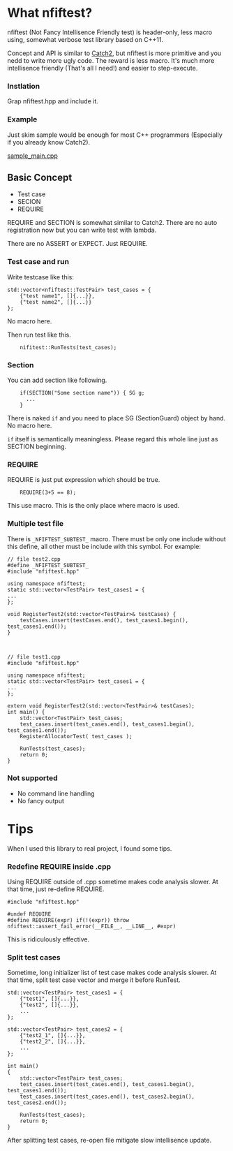 # What nfiftest?

nfiftest (Not Fancy Intellisence Friendly test) is header-only, less macro using, somewhat verbose test library based on C++11.

Concept and API is similar to [Catch2](https://github.com/catchorg/Catch2), but nfiftest is more primitive and you nedd to write more ugly code.
The reward is less macro. It's much more intellisence friendly (That's all I need!) and easier to step-execute.

### Instlation

Grap nfiftest.hpp and include it.

### Example

Just skim sample would be enough for most C++ programmers (Especially if you already know Catch2).

[sample_main.cpp](./sample_main.cpp)


## Basic Concept

- Test case
- SECION
- REQUIRE

REQUIRE and SECTION is somewhat similar to Catch2.
There are no auto registration now but you can write test with lambda.

There are no ASSERT or EXPECT. Just REQUIRE.

### Test case and run

Write testcase like this:

```
std::vector<nfiftest::TestPair> test_cases = {
    {"test name1", []{...}},
    {"test name2", []{...}}
};
```

No macro here.

Then run test like this.

```
    nifitest::RunTests(test_cases);
```

### Section

You can add section like following.

```
    if(SECTION("Some section name")) { SG g;
      ...
    }
```

There is naked `if` and you need to place SG (SectionGuard) object by hand.
No macro here.

`if` itself is semantically meaningless.
Please regard this whole line just as SECTION beginning.

### REQUIRE

REQUIRE is just put expression which should be true.

```
    REQUIRE(3+5 == 8);
```

This use macro. This is the only place where macro is used.

### Multiple test file

There is `_NFIFTEST_SUBTEST_` macro.
There must be only one include without this define, all other must be include with this symbol.
For example:

```
// file test2.cpp
#define _NFIFTEST_SUBTEST_
#include "nfiftest.hpp"

using namespace nfiftest;
static std::vector<TestPair> test_cases1 = {
...
};

void RegisterTest2(std::vector<TestPair>& testCases) {
    testCases.insert(testCases.end(), test_cases1.begin(), test_cases1.end());    
}



// file test1.cpp
#include "nfiftest.hpp"

using namespace nfiftest;
static std::vector<TestPair> test_cases1 = {
...
};

extern void RegisterTest2(std::vector<TestPair>& testCases);
int main() {
    std::vector<TestPair> test_cases;
    test_cases.insert(test_cases.end(), test_cases1.begin(), test_cases1.end());
    RegisterAllocatorTest( test_cases );

    RunTests(test_cases);
    return 0;
}
```

### Not supported

- No command line handling
- No fancy output

# Tips

When I used this library to real project, I found some tips.

### Redefine REQUIRE inside .cpp

Using REQUIRE outside of .cpp sometime makes code analysis slower.
At that time, just re-define REQUIRE.

```
#include "nfiftest.hpp"

#undef REQUIRE
#define REQUIRE(expr) if(!(expr)) throw nfiftest::assert_fail_error(__FILE__, __LINE__, #expr)
```

This is ridiculously effective.

### Split test cases

Sometime, long initializer list of test case makes code analysis slower.
At that time, split test case vector and merge it before RunTest.

```
std::vector<TestPair> test_cases1 = {
    {"test1", []{...}},
    {"test2", []{...}},
    ...
};

std::vector<TestPair> test_cases2 = {
    {"test2_1", []{...}},
    {"test2_2", []{...}},
    ...
};

int main()
{
    std::vector<TestPair> test_cases;
    test_cases.insert(test_cases.end(), test_cases1.begin(), test_cases1.end());
    test_cases.insert(test_cases.end(), test_cases2.begin(), test_cases2.end());

    RunTests(test_cases);
    return 0;
}
```

After splitting test cases, re-open file mitigate slow intellisence update.
